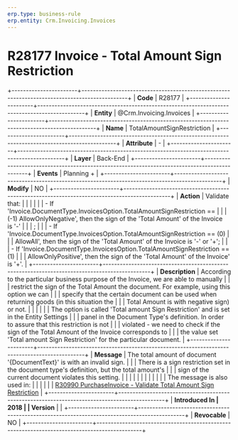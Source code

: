 ```yaml
---
erp.type: business-rule
erp.entity: Crm.Invoicing.Invoices
---
```


# R28177 Invoice - Total Amount Sign Restriction
+-----------------------+----------------------------------------------------------------------------------------------+
| **Code**              | R28177                                                                                       |
+-----------------------+----------------------------------------------------------------------------------------------+
| **Entity**            | @Crm.Invoicing.Invoices                                                                                      |
+-----------------------+----------------------------------------------------------------------------------------------+
| **Name**              | TotalAmountSignRestriction                                                                   |
+-----------------------+----------------------------------------------------------------------------------------------+
| **Attribute**         | \-                                                                                           |
+-----------------------+----------------------------------------------------------------------------------------------+
| **Layer**             | Back-End                                                                                     |
+-----------------------+----------------------------------------------------------------------------------------------+
| **Events**            | Planning +                                                                                   |
+-----------------------+----------------------------------------------------------------------------------------------+
| **Modify**            | NO                                                                                           |
+-----------------------+----------------------------------------------------------------------------------------------+
| **Action**            | Validate that:                                                                               |
|                       |                                                                                              |
|                       | -   If \'Invoice.DocumentType.InvoicesOption.TotalAmountSignRestriction ==                   |
|                       |     (-1) AllowOnlyNegative\', then the sign of the \'Total Amount\' of the Invoice is \'-\'  |
|                       |     ;                                                                                        |
|                       | -   If \'Invoice.DocumentType.InvoicesOption.TotalAmountSignRestriction == (0)               |
|                       |     AllowAll\', then the sign of the \'Total Amount\' of the Invoice is \'-\' or \'+\';      |
|                       | -   If \'Invoice.DocumentType.InvoicesOption.TotalAmountSignRestriction == (1)               |
|                       |     AllowOnlyPositive\', then the sign of the \'Total Amount\' of the Invoice\' is \'+\'.    |
+-----------------------+----------------------------------------------------------------------------------------------+
| **Description**       | According to the particular business purpose of the Invoice, we are able to manually         |
|                       | restrict the sign of the Total Amount the document. For example, using this option we can    |
|                       | specify that the certain document can be used when returning goods (in this situation the    |
|                       | Total Amount is with negative sign) or not.                                                  |
|                       |                                                                                              |
|                       | The option is called \'Total amount Sign Restriction\' and is set in the Entity Settings     |
|                       | panel in the Document Type\'s definition. In order to assure that this restriction is not    |
|                       | violated - we need to check if the sign of the Total Amount of the Invoice corresponds to    |
|                       | the value set \'Total amount Sign Restriction\' for the particular document.                 |
+-----------------------+----------------------------------------------------------------------------------------------+
| **Message**           | The total amount of document \'{DocumentText}\' is with an invalid sign.                     |
|                       | There is a sign restriction set in the document type\'s definition, but the total amount\'s  |
|                       | sign of the current document violates this setting.                                          |
|                       |                                                                                              |
|                       |                                                                                              |
|                       |                                                                                              |
|                       | The message is also used in:                                                                 |
|                       |                                                                                              |
|                       | [R30990 PurchaseInvoice - Validate Total Amount Sign Restriction](R30990.md)                 |
+-----------------------+----------------------------------------------------------------------------------------------+
| **Introduced In       | 2018                                                                                         |
| Version**             |                                                                                              |
+-----------------------+----------------------------------------------------------------------------------------------+
| **Revocable**         | NO                                                                                           |
+-----------------------+----------------------------------------------------------------------------------------------+

  

  

  
